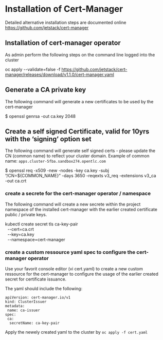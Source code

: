 # Installation of Cert-Manager 

Detailed alternative installation steps are documented online https://github.com/jetstack/cert-manager

## Installation of cert-manager operator
As admin perform the following steps on the command line logged into the cluster

oc apply --validate=false -f https://github.com/jetstack/cert-manager/releases/download/v1.1.0/cert-manager.yaml

## Generate a CA private key
The following command will generate a new certificates to be used by the cert-manager 

$ openssl genrsa -out ca.key 2048


## Create a self signed Certificate, valid for 10yrs with the ‘signing’ option set
The following command will generate self signed certs - please update the CN (common name) to reflect your cluster domain.
Example of common name: `apps.cluster-5fba.sandbox274.opentlc.com`

$ openssl req -x509 -new -nodes -key ca.key -subj “/CN=${COMMON_NAME}” -days 3650 -reqexts v3_req -extensions v3_ca -out ca.crt

### create a secrete for the cert-manager operator / namespace
The following command will create a new secrete within the project namespace of the installed cert-manager with the earlier created certificate public / private keys. 

kubectl create secret tls ca-key-pair \
  --cert=ca.crt \
  --key=ca.key \
  --namespace=cert-manager

### create a custom ressource yaml spec to configure the cert-manager operator
Use your favorit console editor (vi cert.yaml) to create a new custom ressource for the cert-manager to configure the usage of the earlier created secret for certificate issuance. 

The yaml should include the following:

```
apiVersion: cert-manager.io/v1
kind: ClusterIssuer
metadata:
 name: ca-issuer
spec:
 ca:
  secretName: ca-key-pair
```

Apply the newely created yaml to the cluster by
```oc apply -f cert.yaml```

